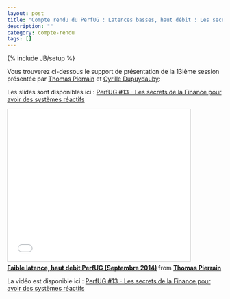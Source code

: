 ```yaml
---
layout: post
title: "Compte rendu du PerfUG : Latences basses, haut débit : Les secrets de la Finance pour avoir des systèmes réactifs"
description: ""
category: compte-rendu
tags: []
---
```

{% include JB/setup %} 

Vous trouverez ci-dessous le support de présentation de la 13ième session présentée par [Thomas Pierrain](http://tpierrain.blogspot.fr/) et [Cyrille Dupuydauby](http://dupdob.wordpress.com/):
<!-- more -->

Les slides sont disponibles ici : [PerfUG #13 - Les secrets de la Finance pour avoir des systèmes réactifs](http://fr.slideshare.net/ThomasPierrain/faible-latencehautdebit-perfugseptember2014)

<iframe src="//www.slideshare.net/slideshow/embed_code/39550276" width="427" height="356" frameborder="0" marginwidth="0" marginheight="0" scrolling="no" style="border:1px solid #CCC; border-width:1px; margin-bottom:5px; max-width: 100%;" allowfullscreen> </iframe> <div style="margin-bottom:5px"> <strong> <a href="https://fr.slideshare.net/ThomasPierrain/faible-latencehautdebit-perfugseptember2014" title="Faible latence, haut debit PerfUG (Septembre 2014)" target="_blank">Faible latence, haut debit PerfUG (Septembre 2014)</a> </strong> from <strong><a href="http://www.slideshare.net/ThomasPierrain" target="_blank">Thomas Pierrain</a></strong> </div>


La vidéo est disponible ici : [PerfUG #13 - Les secrets de la Finance pour avoir des systèmes réactifs](http://tv.octo.com/videos/les-secrets-de-la-finance-pour-avoir-des-systemes-reactifs)
